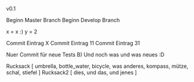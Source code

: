 v0.1

Beginn Master Branch
Beginn Develop Branch

x = x :)
y = 2

Commit Eintrag X
Commit Eintrag 11
Commit Eintrag 31

Nuer Commit für neue Tests B)
Und noch was und was neues :D

Rucksack [
    umbrella,
    bottle_water,
    bicycle,
    was anderes,
    kompass,
    mütze,
    schal,
    stiefel
]
Rucksack2 [
    dies,
    und das,
    und jenes
]